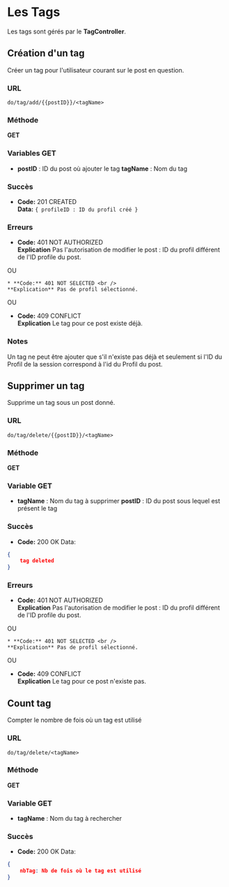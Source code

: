 
# Les Tags

Les tags sont gérés par le **TagController**.





## Création d'un tag

Créer un tag pour l'utilisateur courant sur le post en question.

### URL
```
do/tag/add/{{postID}}/<tagName>
```

### Méthode
**GET**

### Variables GET

  * **postID** : ID du post où ajouter le tag 
    **tagName** : Nom du tag

### Succès

  * **Code:** 201 CREATED <br />
    **Data:** `{ profileID : ID du profil créé }`
 
### Erreurs

  * **Code:** 401 NOT AUTHORIZED <br />
    **Explication** Pas l'autorisation de modifier le post : ID du profil différent de l'ID profile du post.

  OU
  
    * **Code:** 401 NOT SELECTED <br />
    **Explication** Pas de profil sélectionné.

  OU

  * **Code:** 409 CONFLICT <br />
    **Explication** Le tag pour ce post existe déjà.

### Notes

  Un tag ne peut être ajouter que s'il n'existe pas déjà et seulement si l'ID du Profil de la session correspond à l'id du Profil du post.



## Supprimer un tag

Supprime un tag sous un post donné.

### URL
```
do/tag/delete/{{postID}}/<tagName>
```

### Méthode
**GET**

### Variable GET

  * **tagName** : Nom du tag à supprimer
    **postID** : ID du post sous lequel est présent le tag

### Succès

  * **Code:** 200 OK
Data:
```json
{
    tag deleted
}
```

### Erreurs

  * **Code:** 401 NOT AUTHORIZED <br />
    **Explication** Pas l'autorisation de modifier le post : ID du profil différent de l'ID profile du post.

  OU
  
    * **Code:** 401 NOT SELECTED <br />
    **Explication** Pas de profil sélectionné.

  OU

  * **Code:** 409 CONFLICT <br />
    **Explication** Le tag pour ce post n'existe pas.


## Count tag

Compter le nombre de fois où un tag est utilisé 

### URL
```
do/tag/delete/<tagName>
```

### Méthode
**GET**

### Variable GET

  * **tagName** : Nom du tag à rechercher

### Succès

  * **Code:** 200 OK
Data:
```json
{
    nbTag: Nb de fois où le tag est utilisé
}
```

